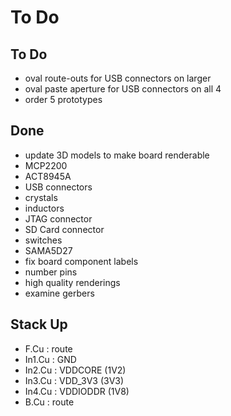 # To Do

## To Do
- oval route-outs for USB connectors on larger
- oval paste aperture for USB connectors on all 4
- order 5 prototypes


## Done
- update 3D models to make board renderable
 - MCP2200
 - ACT8945A
 - USB connectors
 - crystals
 - inductors
 - JTAG connector
 - SD Card connector
 - switches
 - SAMA5D27
- fix board component labels
- number pins
- high quality renderings
- examine gerbers


## Stack Up

- F.Cu   : route
- In1.Cu : GND
- In2.Cu : VDDCORE (1V2)
- In3.Cu : VDD_3V3 (3V3)
- In4.Cu : VDDIODDR (1V8)
- B.Cu   : route
